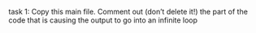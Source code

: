 task 1: Copy this main file. Comment out (don’t delete it!) the part of the code that is causing the output to go into an infinite loop
